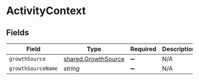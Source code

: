 # ActivityContext


## Fields

| Field                                                             | Type                                                              | Required                                                          | Description                                                       |
| ----------------------------------------------------------------- | ----------------------------------------------------------------- | ----------------------------------------------------------------- | ----------------------------------------------------------------- |
| `growthSource`                                                    | [shared.GrowthSource](../../../sdk/models/shared/growthsource.md) | :heavy_minus_sign:                                                | N/A                                                               |
| `growthSourceName`                                                | *string*                                                          | :heavy_minus_sign:                                                | N/A                                                               |